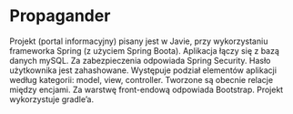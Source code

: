 # Propagander
Projekt (portal informacyjny) pisany jest w Javie, przy wykorzystaniu frameworka Spring (z użyciem Spring Boota). 
Aplikacja łączy się z bazą danych mySQL. Za zabezpieczenia odpowiada Spring Security. Hasło użytkownika jest zahashowane. 
Występuje podział elementów aplikacji według kategorii: model, view, controller. Tworzone są obecnie relacje między encjami. 
Za warstwę front-endową odpowiada Bootstrap. 
Projekt wykorzystuje gradle’a.
